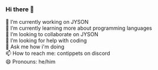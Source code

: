 ### Hi there 👋

🔭 I’m currently working on JYSON  
🌱 I’m currently learning more about programming languages  
👯 I’m looking to collaborate on JYSON  
🤔 I’m looking for help with coding  
💬 Ask me how i'm doing  
📫 How to reach me: contippets on discord  
😄 Pronouns: he/him  
